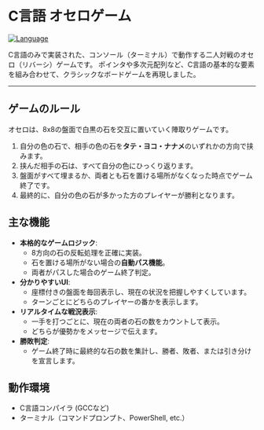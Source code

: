 # C言語 オセロゲーム

[![Language](https://img.shields.io/badge/language-C-blue.svg)](https://en.wikipedia.org/wiki/C_(programming_language))

C言語のみで実装された、コンソール（ターミナル）で動作する二人対戦のオセロ（リバーシ）ゲームです。
ポインタや多次元配列など、C言語の基本的な要素を組み合わせて、クラシックなボードゲームを再現しました。

---

##  ゲームのルール

オセロは、8x8の盤面で白黒の石を交互に置いていく陣取りゲームです。

1.  自分の色の石で、相手の色の石を**タテ・ヨコ・ナナメ**のいずれかの方向で挟みます。
2.  挟んだ相手の石は、すべて自分の色にひっくり返ります。
3.  盤面がすべて埋まるか、両者とも石を置ける場所がなくなった時点でゲーム終了です。
4.  最終的に、自分の色の石が多かった方のプレイヤーが勝利となります。

##  主な機能

- **本格的なゲームロジック**:
  - 8方向の石の反転処理を正確に実装。
  - 石を置ける場所がない場合の**自動パス機能**。
  - 両者がパスした場合のゲーム終了判定。
- **分かりやすいUI**:
  - 座標付きの盤面を毎回表示し、現在の状況を把握しやすくしています。
  - ターンごとにどちらのプレイヤーの番かを表示します。
- **リアルタイムな戦況表示**:
  - 一手を打つごとに、現在の両者の石の数をカウントして表示。
  - どちらが優勢かをメッセージで伝えます。
- **勝敗判定**:
  - ゲーム終了時に最終的な石の数を集計し、勝者、敗者、または引き分けを宣言します。

##  動作環境

- C言語コンパイラ (GCCなど)
- ターミナル（コマンドプロンプト、PowerShell, etc.）
